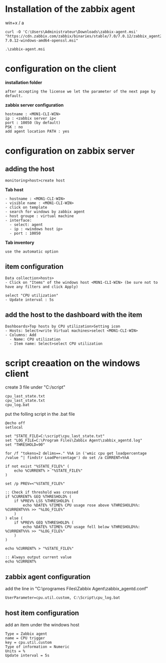 # Installation of the zabbix agent

win+x / a
```
curl -O 'C:\Users\Administrateur\Downloads\zabbix-agent.msi' "https://cdn.zabbix.com/zabbix/binaries/stable/7.0/7.0.12/zabbix_agent2-7.0.12-windows-amd64-openssl.msi"

.\zabbix-agent.msi
```

# configuration on the client

**installation folder**
```
after accepting the license we let the parameter of the next page by default.
```
**zabbix server configuration**
```
hostname : <MON1-CLI-WIN>
ip : <zabbix server ip<
port : 10050 (by default)
PSK : no
add agent location PATH : yes
```
# configuration on zabbix server

## adding the host
```
monitoring>host>create host
```
**Tab host**
```
- hostname : <MON1-CLI-WIN>
- visible name : <MON1-CLI-WIN>
- click on template
- search for windows by zabbix agent
- host groupe : virtual machine
- interface:
  - select: agent
  - ip : <windows host ip>
  - port : 10050
```

**Tab inventory**
```
use the automatic option
```

## item configuration
```
Data collection>hosts>
- Click on "Items" of the windows host <MON1-CLI-WIN> (be sure not to have any filters and click Apply)

select "CPU utilization"
- Update interval : 5s
```

## add the host to the dashboard with the item
```
Dashboards>Top hosts by CPU utilization>Setting icon
- Hosts: Select>write Virtual machines>select <MON1-CLI-WIN>
- Columns: Add
  - Name: CPU utilization
  - Item name: Select>select CPU utilization
```
# script creaation on the windows client
create 3 file under "C:/script"
```
cpu_last_state.txt
cpu_last_state.txt
cpu_log.bat
```
put the folling script in the .bat file
```
@echo off
setlocal

set "STATE_FILE=C:\script\cpu_last_state.txt"
set "LOG_FILE=C:\Program Files\Zabbix Agent\zabbix_agentd.log"
set "THRESHOLD=90"

for /f "tokens=2 delims==." %%A in ('wmic cpu get loadpercentage /value ^| findstr LoadPercentage') do set /a CURRENT=%%A

if not exist "%STATE_FILE%" (
    echo %CURRENT% > "%STATE_FILE%"
)

set /p PREV=<"%STATE_FILE%"

:: Check if threshold was crossed
if %CURRENT% GEQ %THRESHOLD% (
    if %PREV% LSS %THRESHOLD% (
        echo %DATE% %TIME% CPU usage rose above %THRESHOLD%%: %CURRENT%%% >> "%LOG_FILE%"
    )
) else (
    if %PREV% GEQ %THRESHOLD% (
        echo %DATE% %TIME% CPU usage fell below %THRESHOLD%%: %CURRENT%%% >> "%LOG_FILE%"
    )
)

echo %CURRENT% > "%STATE_FILE%"

:: Always output current value
echo %CURRENT%
```
## zabbix agent configuration
add the line in "C:\programes Files\Zabbix Agent\zabbix_agentd.conf"
```
UserParameter=cpu.util.custom, C:\Script\cpu_log.bat
```
## host item configuration
add an item under the windows host
```
Type = Zabbix agent
name = CPU trigger
key = cpu.util.custom
Type of information = Numeric
Units = %
Update interval = 5s
```
